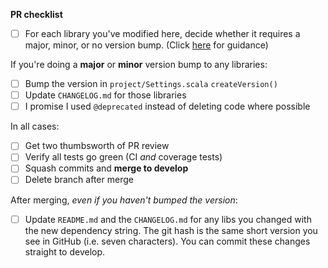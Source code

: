 **PR checklist**
- [ ] For each library you've modified here, decide whether it requires a major, minor, or no version bump. (Click [here](/CONTRIBUTING.md) for guidance)

If you're doing a **major** or **minor** version bump to any libraries:
- [ ] Bump the version in `project/Settings.scala` `createVersion()`
- [ ] Update `CHANGELOG.md` for those libraries
- [ ] I promise I used `@deprecated` instead of deleting code where possible

In all cases:
- [ ] Get two thumbsworth of PR review
- [ ] Verify all tests go green (CI _and_ coverage tests)
- [ ] Squash commits and **merge to develop**
- [ ] Delete branch after merge

After merging, _even if you haven't bumped the version_: 
- [ ] Update `README.md` and the `CHANGELOG.md` for any libs you changed with the new dependency string. The git hash is the same short version you see in GitHub (i.e. seven characters). You can commit these changes straight to develop.
